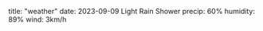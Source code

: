 title: "weather"
date: 2023-09-09
   Light Rain Shower
   precip: 60%
   humidity: 89%
   wind: 3km/h
